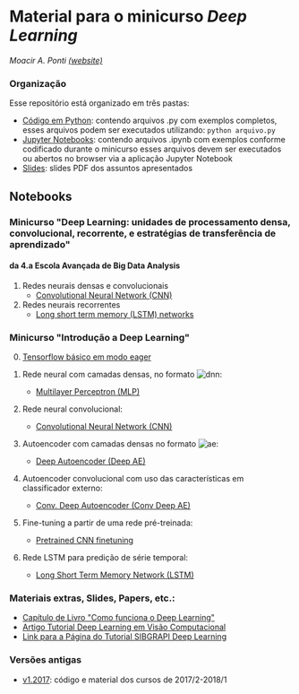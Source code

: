 # Material para o minicurso *Deep Learning*
*Moacir A. Ponti [(website)](http://www.icmc.usp.br/~moacir)*

### Organização 
Esse repositório está organizado em três pastas:
* [Código em Python](./code_python): contendo arquivos .py com exemplos completos, esses arquivos podem ser executados utilizando: `python arquivo.py`
* [Jupyter Notebooks](./notebooks): contendo arquivos .ipynb com exemplos conforme codificado durante o minicurso esses arquivos devem ser executados ou abertos no browser via a aplicação Jupyter Notebook
* [Slides](./slides): slides PDF dos assuntos apresentados

## Notebooks

### Minicurso "Deep Learning: unidades de processamento densa, convolucional, recorrente, e estratégias de transferência de aprendizado"
#### da 4.a Escola Avançada de Big Data Analysis

1. Redes neurais densas e convolucionais
	+ [Convolutional Neural Network (CNN)](./notebooks/eabda_1_densa_conv.ipynb)
2. Redes neurais recorrentes
	+ [Long short term memory (LSTM) networks](./notebooks/eabda_2_lstm.ipynb)


### Minicurso "Introdução a Deep Learning"
0. [Tensorflow básico em modo eager](./notebooks/00_tensorflow_basics-eager.ipynb)
1. Rede neural com camadas densas, no formato
 ![dnn](http://mathurl.com/yc9lrxbn.png):
	+ [Multilayer Perceptron (MLP)](./notebooks/01_deep_network_mlp.ipynb)
2. Rede neural convolucional:
	+ [Convolutional Neural Network (CNN)](./notebooks/02_convolutional_network.ipynb)
3. Autoencoder com camadas densas no formato
 ![ae](http://mathurl.com/y9mjn2cg.png):
	+ [Deep Autoencoder (Deep AE)](./notebooks/03_autoencoder.ipynb)

4. Autoencoder convolucional com uso das características em classificador externo:
	+ [Conv. Deep Autoencoder (Conv Deep AE)](./notebooks/04_conv_autoencoder.ipynb)

5. Fine-tuning a partir de uma rede pré-treinada:
	+ [Pretrained CNN finetuning](./notebooks/05_pretrained_finetuning.ipynb)

6. Rede LSTM para predição de série temporal:
	+ [Long Short Term Memory Network (LSTM)](./notebooks/06_lstm_prediction.ipynb)



### Materiais extras, Slides, Papers, etc.:
* [Capítulo de Livro "Como funciona o Deep Learning"](https://arxiv.org/abs/1806.07908)
* [Artigo Tutorial Deep Learning em Visão Computacional](http://www.icmc.usp.br/pessoas/moacir/p17sibgrapi-tutorial/2017-SIBGRAPI_Tutorial-Survey_Paper-Deep_Learning_for_Computer_Vision.pdf)
* [Link para a Página do Tutorial SIBGRAPI Deep Learning](http://www.icmc.usp.br/pessoas/moacir/p17sibgrapi-tutorial/)

### Versões antigas
* [v1.2017](./previous_versions/v1_2017): código e material dos cursos de 2017/2-2018/1


